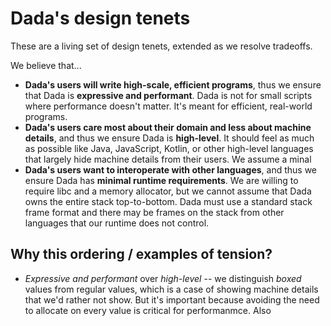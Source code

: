 # Dada's design tenets

These are a living set of design tenets, extended as we resolve tradeoffs.

We believe that...

- **Dada's users will write high-scale, efficient programs**, thus we ensure that Dada is **expressive and performant**. Dada is not for small scripts where performance doesn't matter. It's meant for efficient, real-world programs.
- **Dada's users care most about their domain and less about machine details**, and thus we ensure Dada is **high-level**. It should feel as much as possible like Java, JavaScript, Kotlin, or other high-level languages that largely hide machine details from their users. We assume a minal
- **Dada's users want to interoperate with other languages**, and thus we ensure Dada has **minimal runtime requirements**. We are willing to require libc and a memory allocator, but we cannot assume that Dada owns the entire stack top-to-bottom. Dada must use a standard stack frame format and there may be frames on the stack from other languages that our runtime does not control.

## Why this ordering / examples of tension?

- _Expressive and performant_ over _high-level_ -- we distinguish _boxed_ values from regular values, which is a case of showing machine details that we'd rather not show. But it's important because avoiding the need to allocate on every value is critical for performanmce. Also
